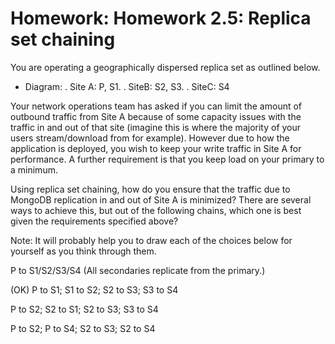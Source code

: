 # Homework: Homework 2.5: Replica set chaining

You are operating a geographically dispersed replica set as outlined below.

- Diagram: 
	. Site A: P, S1.
	. SiteB: S2, S3. 
	. SiteC: S4

Your network operations team has asked if you can limit the amount of outbound traffic from Site A because of some capacity issues with the traffic in and out of that site (imagine this is where the majority of your users stream/download from for example). However due to how the application is deployed, you wish to keep your write traffic in Site A for performance. A further requirement is that you keep load on your primary to a minimum.

Using replica set chaining, how do you ensure that the traffic due to MongoDB replication in and out of Site A is minimized? There are several ways to achieve this, but out of the following chains, which one is best given the requirements specified above?

Note: It will probably help you to draw each of the choices below for yourself as you think through them.



P to S1/S2/S3/S4 (All secondaries replicate from the primary.)

(OK) P to S1; S1 to S2; S2 to S3; S3 to S4

P to S2; S2 to S1; S2 to S3; S3 to S4

P to S2; P to S4; S2 to S3; S2 to S4